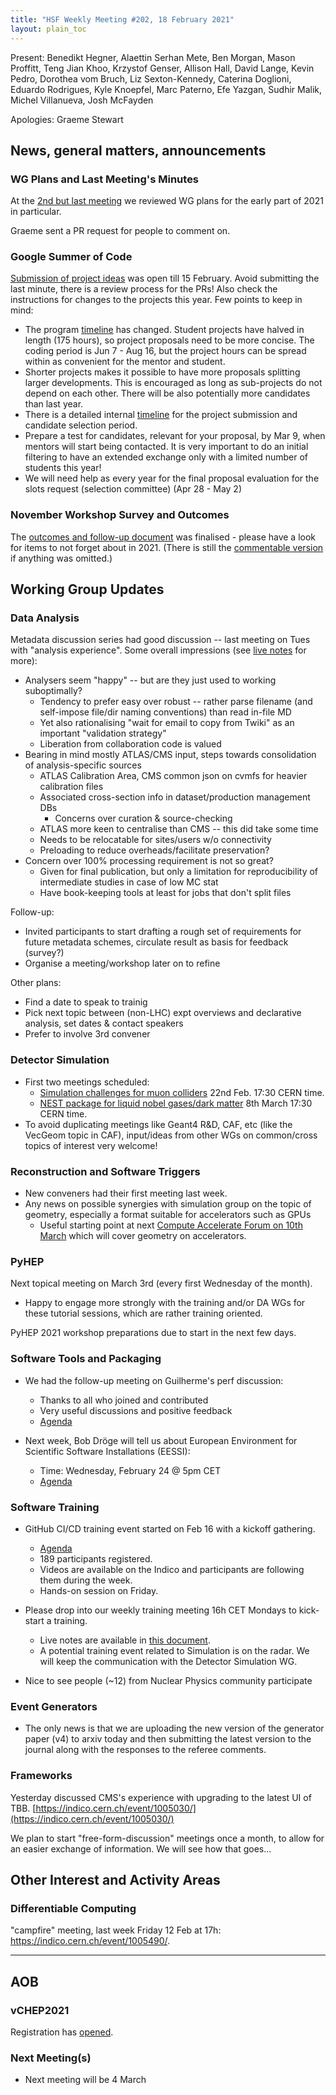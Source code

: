 ```yaml
--- 
title: "HSF Weekly Meeting #202, 18 February 2021"
layout: plain_toc
--- 
```


Present: Benedikt Hegner, Alaettin Serhan Mete, Ben Morgan, Mason Proffitt, Teng Jian Khoo, Krzystof Genser, Allison Hall, David Lange, Kevin Pedro, Dorothea vom Bruch, Liz Sexton-Kennedy, Caterina Doglioni, Eduardo Rodrigues, Kyle Knoepfel, Marc Paterno, Efe Yazgan, Sudhir Malik, Michel Villanueva, Josh McFayden

Apologies: Graeme Stewart

  
## News, general matters, announcements

### WG Plans and Last Meeting's Minutes

At the [2nd but last meeting](/organization/2021/01/21/coordination.html) we reviewed WG plans for the early part of 2021 in particular.

Graeme sent a PR request for people to comment on.

### Google Summer of Code

[Submission of project ideas](https://hepsoftwarefoundation.org/activities/gsoc.html) was open till 15 February. Avoid submitting the last minute, there is a review process for the PRs! Also check the instructions for changes to the projects this year. Few points to keep in mind:

 - The program [timeline](https://developers.google.com/open-source/gsoc/timeline) has changed. Student projects have halved in length (175 hours), so project proposals need to be more concise. The coding period is Jun 7 - Aug 16, but the project hours can be spread within as convenient for the mentor and student.
 - Shorter projects makes it possible to have more proposals splitting larger developments. This is encouraged as long as sub-projects do not depend on each other. There will be also potentially more candidates than last year.
 - There is a detailed internal [timeline](https://hepsoftwarefoundation.org/activities/gsoc.html#timeline) for the project submission and candidate selection period.
 - Prepare a test for candidates, relevant for your proposal, by Mar 9, when mentors will start being contacted. It is very important to do an initial filtering to have an extended exchange only with a limited number of students this year!
 - We will need help as every year for the final proposal evaluation for the slots request (selection committee) (Apr 28 - May 2)

### November Workshop Survey and Outcomes

The [outcomes and follow-up document](https://indico.cern.ch/event/941278/attachments/2141065/3690191/HSF%20Workshop%20Follow-Ups.pdf) was finalised - please have a look for items to not forget about in 2021. (There is still the [commentable version](https://docs.google.com/document/d/137j-4mAtGupGC2iR4_EKn0Z4FuSSFdxY9Qo2BNwzE6Y/edit?usp=sharing) if anything was omitted.)


## Working Group Updates

### Data Analysis

Metadata discussion series had good discussion -- last meeting on Tues with "analysis experience". Some overall impressions (see [live notes](https://docs.google.com/document/d/12PptTc851lthSmptzax6OqkbIoB2zCOag5WNi1WXYNc/edit#heading=h.x90p8rq02qnj) for more):
- Analysers seem "happy" -- but are they just used to working suboptimally?
    - Tendency to prefer easy over robust -- rather parse filename (and self-impose file/dir naming conventions) than read in-file MD
    - Yet also rationalising "wait for email to copy from Twiki" as an important "validation strategy"
    - Liberation from collaboration code is valued
- Bearing in mind mostly ATLAS/CMS input, steps towards consolidation of analysis-specific sources
    - ATLAS Calibration Area, CMS common json on cvmfs for heavier calibration files
    - Associated cross-section info in dataset/production management DBs
        - Concerns over curation & source-checking
    - ATLAS more keen to centralise than CMS -- this did take some time
    - Needs to be relocatable for sites/users w/o connectivity
    - Preloading to reduce overheads/facilitate preservation?
- Concern over 100% processing requirement is not so great?
    - Given for final publication, but only a limitation for reproducibility of intermediate studies in case of low MC stat
    - Have book-keeping tools at least for jobs that don't split files

Follow-up:
- Invited participants to start drafting a rough set of requirements for future metadata schemes, circulate result as basis for feedback (survey?)
- Organise a meeting/workshop later on to refine

Other plans:
- Find a date to speak to trainig
- Pick next topic between (non-LHC) expt overviews and declarative analysis, set dates & contact speakers
- Prefer to involve 3rd convener

### Detector Simulation

- First two meetings scheduled:
    - [Simulation challenges for muon colliders](https://indico.cern.ch/event/1009175/) 22nd Feb. 17:30 CERN time.
    - [NEST package for liquid nobel gases/dark matter](https://indico.cern.ch/event/1009384/) 8th March 17:30 CERN time.
- To avoid duplicating meetings like Geant4 R&D, CAF, etc (like the VecGeom topic in CAF), input/ideas from other WGs on common/cross topics of interest very welcome!

### Reconstruction and Software Triggers

- New conveners had their first meeting last week.
- Any news on possible synergies with simulation group on the topic of geometry, especially a format suitable for accelerators such as GPUs
    - Useful starting point at next [Compute Accelerate Forum on 10th March](https://indico.cern.ch/event/975008/) which will cover geometry on accelerators.

### PyHEP

Next topical meeting on March 3rd (every first Wednesday of the month).
- Happy to engage more strongly with the training and/or DA WGs for these tutorial sessions, which are rather training oriented.

PyHEP 2021 workshop preparations due to start in the next few days.


### Software Tools and Packaging

- We had the follow-up meeting on Guilherme's perf discussion:
  - Thanks to all who joined and contributed
  - Very useful discussions and positive feedback
  - [Agenda](https://indico.cern.ch/event/999543/)

- Next week, Bob Dröge will tell us about European Environment for Scientific Software Installations (EESSI):
  - Time: Wednesday, February 24 @ 5pm CET 
  - [Agenda](https://indico.cern.ch/event/1005954/)

### Software Training

- GitHub CI/CD training event started on Feb 16 with a kickoff gathering.
    - [Agenda](https://indico.cern.ch/event/1001128/overview)
    - 189 participants registered.
    - Videos are available on the Indico and participants are following them during the week.
    - Hands-on session on Friday.

- Please drop into our weekly training meeting 16h CET Mondays to kick-start a training.
    - Live notes are available in [this document](https://docs.google.com/document/d/12ePA3CLkBks89YcMXA7qulCDs0D_7RLfMpQe-k1du3g/edit?usp=sharing).
    - A potential training event related to Simulation is on the radar. We will keep the communication with the Detector Simulation WG.

- Nice to see people (~12) from Nuclear Physics community participate

### Event Generators

- The only news is that we are uploading the new version of the generator paper (v4) to arxiv today and then submitting the latest version to the journal along with the responses to the referee comments. 

### Frameworks

Yesterday discussed CMS's experience with upgrading to the latest UI of TBB. [https://indico.cern.ch/event/1005030/](https://indico.cern.ch/event/1005030/)

We plan to start "free-form-discussion" meetings once a month, to allow for an easier exchange of information. We will see how that goes...


## Other Interest and Activity Areas

### Differentiable Computing

"campfire" meeting, last week Friday 12 Feb at 17h: <https://indico.cern.ch/event/1005490/>.

---

## AOB

### vCHEP2021

Registration has [opened](https://indico.cern.ch/event/948465/).

### Next Meeting(s)

- Next meeting will be 4 March

